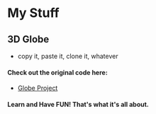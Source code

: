 # My Stuff

## 3D Globe
- copy it, paste it, clone it, whatever

#### Check out the original code here:
- [Globe Project](https://github.com/vasturiano/globe.gl/tree/master)  

#### Learn and Have FUN! That's what it's all about. 

